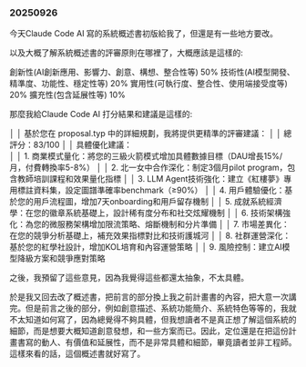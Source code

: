 ### 20250926

今天Claude Code AI 寫的系統概述書初版給我了，但還是有一些地方要改。

以及大概了解系統概述書的評審原則在哪裡了，大概應該是這樣的:

創新性(AI創新應用、影響力、創意、構想、整合性等)	50%
技術性(AI模型開發、精準度、功能性、穩定性等)	20%
實用性(可執行度、整合性、使用端接受度等)	20%
擴充性(包含延展性等)	10%

那麼我給Claude Code AI 打分結果和建議是這樣的:

│ │ 基於您在 proposal.typ 中的詳細規劃，我將提供更精準的評審建議：
│ │ 總評分：83/100
│ │ 具體優化建議：  
│ │ 1. 商業模式量化：將您的三級火箭模式增加具體數據目標（DAU增長15%/月，付費轉換率5-8%）
│ │ 2. 北一女中合作深化：制定3個月pilot program，包含教師培訓課程和效果量化指標
│ │ 3. LLM Agent技術強化：建立《紅樓夢》專用標註資料集，設定圖譜準確率benchmark（≥90%）
│ │ 4. 用戶體驗優化：基於您的用戶流程圖，增加7天onboarding和用戶留存機制
│ │ 5. 成就系統經濟學：在您的徽章系統基礎上，設計稀有度分布和社交炫耀機制
│ │ 6. 技術架構強化：為您的微服務架構增加限流策略、熔斷機制和分片準備
│ │ 7. 市場差異化：在您的競爭分析基礎上，補充效果指標對比和技術護城河
│ │ 8. 社群運營深化：基於您的紅學社設計，增加KOL培育和內容運營策略
│ │ 9. 風險控制：建立AI模型降級方案和競爭應對策略

之後，我預留了這些意見，因為我覺得這些都還太抽象，不太具體。

於是我又回去改了概述書，把前言的部分換上我之前計畫書的內容，把大意一次講完。但是前言之後的部分，例如創意描述、系統功能簡介、系統特色等等的，我就不太知道如何寫了，因為總覺得不夠具體，但我想讀者不是真正想了解這個系統的細節，而是想要大概知道創意發想，和一些方案而已。因此，定位還是在把這份計畫書寫的動人、有價值和延展性，而不是非常具體和細節，畢竟讀者並非工程師。這樣來看的話，這個概述書就好寫了。

